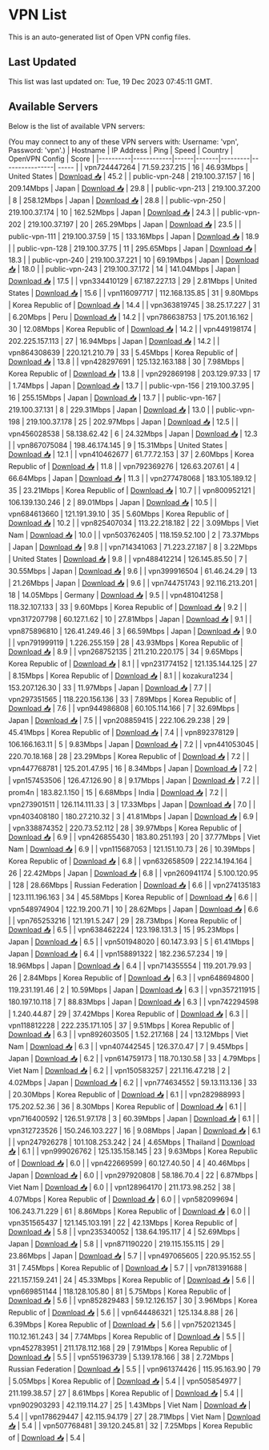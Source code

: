 # VPN List

This is an auto-generated list of Open VPN config files.

## Last Updated

This list was last updated on: Tue, 19 Dec 2023 07:45:11 GMT.

## Available Servers

Below is the list of available VPN servers:

(You may connect to any of these VPN servers with: Username: 'vpn', Password: 'vpn'.)
| Hostname | IP Address | Ping | Speed | Country | OpenVPN Config | Score |
|----------|------------|------|-------|---------|----------------| ----- |
| vpn724447264 | 71.59.237.215 | 16 | 46.93Mbps | United States | [Download 📥](./configs/server_0_US.ovpn) | 45.2 |
| public-vpn-248 | 219.100.37.157 | 16 | 209.14Mbps | Japan | [Download 📥](./configs/server_1_JP.ovpn) | 29.8 |
| public-vpn-213 | 219.100.37.200 | 8 | 258.12Mbps | Japan | [Download 📥](./configs/server_2_JP.ovpn) | 28.8 |
| public-vpn-250 | 219.100.37.174 | 10 | 162.52Mbps | Japan | [Download 📥](./configs/server_3_JP.ovpn) | 24.3 |
| public-vpn-202 | 219.100.37.197 | 20 | 265.29Mbps | Japan | [Download 📥](./configs/server_4_JP.ovpn) | 23.5 |
| public-vpn-111 | 219.100.37.59 | 15 | 133.16Mbps | Japan | [Download 📥](./configs/server_5_JP.ovpn) | 18.9 |
| public-vpn-128 | 219.100.37.75 | 11 | 295.65Mbps | Japan | [Download 📥](./configs/server_6_JP.ovpn) | 18.3 |
| public-vpn-240 | 219.100.37.221 | 10 | 69.19Mbps | Japan | [Download 📥](./configs/server_7_JP.ovpn) | 18.0 |
| public-vpn-243 | 219.100.37.172 | 14 | 141.04Mbps | Japan | [Download 📥](./configs/server_8_JP.ovpn) | 17.5 |
| vpn334410129 | 67.187.227.13 | 29 | 2.81Mbps | United States | [Download 📥](./configs/server_9_US.ovpn) | 15.6 |
| vpn116097717 | 112.168.135.85 | 31 | 9.80Mbps | Korea Republic of | [Download 📥](./configs/server_10_KR.ovpn) | 14.4 |
| vpn363819745 | 38.25.17.227 | 31 | 6.20Mbps | Peru | [Download 📥](./configs/server_11_PE.ovpn) | 14.2 |
| vpn786638753 | 175.201.16.162 | 30 | 12.08Mbps | Korea Republic of | [Download 📥](./configs/server_12_KR.ovpn) | 14.2 |
| vpn449198174 | 202.225.157.113 | 27 | 16.94Mbps | Japan | [Download 📥](./configs/server_13_JP.ovpn) | 14.2 |
| vpn864308639 | 220.121.210.79 | 33 | 5.45Mbps | Korea Republic of | [Download 📥](./configs/server_14_KR.ovpn) | 13.8 |
| vpn428297691 | 125.132.163.188 | 30 | 7.98Mbps | Korea Republic of | [Download 📥](./configs/server_15_KR.ovpn) | 13.8 |
| vpn292869198 | 203.129.97.33 | 17 | 1.74Mbps | Japan | [Download 📥](./configs/server_16_JP.ovpn) | 13.7 |
| public-vpn-156 | 219.100.37.95 | 16 | 255.15Mbps | Japan | [Download 📥](./configs/server_17_JP.ovpn) | 13.7 |
| public-vpn-167 | 219.100.37.131 | 8 | 229.31Mbps | Japan | [Download 📥](./configs/server_18_JP.ovpn) | 13.0 |
| public-vpn-198 | 219.100.37.178 | 25 | 202.97Mbps | Japan | [Download 📥](./configs/server_19_JP.ovpn) | 12.5 |
| vpn456028538 | 58.138.62.42 | 6 | 24.32Mbps | Japan | [Download 📥](./configs/server_20_JP.ovpn) | 12.3 |
| vpn867075084 | 198.46.174.145 | 9 | 15.31Mbps | United States | [Download 📥](./configs/server_21_US.ovpn) | 12.1 |
| vpn410462677 | 61.77.72.153 | 37 | 2.60Mbps | Korea Republic of | [Download 📥](./configs/server_22_KR.ovpn) | 11.8 |
| vpn792369276 | 126.63.207.61 | 4 | 66.64Mbps | Japan | [Download 📥](./configs/server_23_JP.ovpn) | 11.3 |
| vpn277478068 | 183.105.189.12 | 35 | 23.21Mbps | Korea Republic of | [Download 📥](./configs/server_24_KR.ovpn) | 10.7 |
| vpn800952121 | 106.139.130.246 | 2 | 89.01Mbps | Japan | [Download 📥](./configs/server_25_JP.ovpn) | 10.5 |
| vpn684613660 | 121.191.39.10 | 35 | 5.60Mbps | Korea Republic of | [Download 📥](./configs/server_26_KR.ovpn) | 10.2 |
| vpn825407034 | 113.22.218.182 | 22 | 3.09Mbps | Viet Nam | [Download 📥](./configs/server_27_VN.ovpn) | 10.0 |
| vpn503762405 | 118.159.52.100 | 2 | 73.37Mbps | Japan | [Download 📥](./configs/server_28_JP.ovpn) | 9.8 |
| vpn714341063 | 71.223.27.187 | 8 | 3.22Mbps | United States | [Download 📥](./configs/server_29_US.ovpn) | 9.8 |
| vpn488412214 | 126.145.85.50 | 7 | 30.55Mbps | Japan | [Download 📥](./configs/server_30_JP.ovpn) | 9.6 |
| vpn399916504 | 61.46.24.29 | 13 | 21.26Mbps | Japan | [Download 📥](./configs/server_31_JP.ovpn) | 9.6 |
| vpn744751743 | 92.116.213.201 | 18 | 14.05Mbps | Germany | [Download 📥](./configs/server_32_DE.ovpn) | 9.5 |
| vpn481041258 | 118.32.107.133 | 33 | 9.60Mbps | Korea Republic of | [Download 📥](./configs/server_33_KR.ovpn) | 9.2 |
| vpn317207798 | 60.127.1.62 | 10 | 27.81Mbps | Japan | [Download 📥](./configs/server_34_JP.ovpn) | 9.1 |
| vpn875896810 | 126.41.249.46 | 3 | 66.59Mbps | Japan | [Download 📥](./configs/server_35_JP.ovpn) | 9.0 |
| vpn791999119 | 1.226.255.159 | 28 | 43.93Mbps | Korea Republic of | [Download 📥](./configs/server_36_KR.ovpn) | 8.9 |
| vpn268752135 | 211.210.220.175 | 34 | 9.65Mbps | Korea Republic of | [Download 📥](./configs/server_37_KR.ovpn) | 8.1 |
| vpn231774152 | 121.135.144.125 | 27 | 8.15Mbps | Korea Republic of | [Download 📥](./configs/server_38_KR.ovpn) | 8.1 |
| kozakura1234 | 153.207.126.30 | 33 | 11.97Mbps | Japan | [Download 📥](./configs/server_39_JP.ovpn) | 7.7 |
| vpn297351565 | 118.220.156.136 | 33 | 7.89Mbps | Korea Republic of | [Download 📥](./configs/server_40_KR.ovpn) | 7.6 |
| vpn944986808 | 60.105.114.166 | 7 | 32.69Mbps | Japan | [Download 📥](./configs/server_41_JP.ovpn) | 7.5 |
| vpn208859415 | 222.106.29.238 | 29 | 45.41Mbps | Korea Republic of | [Download 📥](./configs/server_42_KR.ovpn) | 7.4 |
| vpn892378129 | 106.166.163.11 | 5 | 9.83Mbps | Japan | [Download 📥](./configs/server_43_JP.ovpn) | 7.2 |
| vpn441053045 | 220.70.18.168 | 28 | 23.29Mbps | Korea Republic of | [Download 📥](./configs/server_44_KR.ovpn) | 7.2 |
| vpn447768781 | 125.201.47.95 | 16 | 8.34Mbps | Japan | [Download 📥](./configs/server_45_JP.ovpn) | 7.2 |
| vpn157453506 | 126.47.126.90 | 8 | 9.17Mbps | Japan | [Download 📥](./configs/server_46_JP.ovpn) | 7.2 |
| prom4n | 183.82.1.150 | 15 | 6.68Mbps | India | [Download 📥](./configs/server_47_IN.ovpn) | 7.2 |
| vpn273901511 | 126.114.111.33 | 3 | 17.33Mbps | Japan | [Download 📥](./configs/server_48_JP.ovpn) | 7.0 |
| vpn403408180 | 180.27.210.32 | 3 | 41.81Mbps | Japan | [Download 📥](./configs/server_49_JP.ovpn) | 6.9 |
| vpn338874352 | 220.73.52.112 | 28 | 39.97Mbps | Korea Republic of | [Download 📥](./configs/server_50_KR.ovpn) | 6.9 |
| vpn426855430 | 183.80.251.193 | 20 | 37.77Mbps | Viet Nam | [Download 📥](./configs/server_51_VN.ovpn) | 6.9 |
| vpn115687053 | 121.151.10.73 | 26 | 10.39Mbps | Korea Republic of | [Download 📥](./configs/server_52_KR.ovpn) | 6.8 |
| vpn632658509 | 222.14.194.164 | 26 | 22.42Mbps | Japan | [Download 📥](./configs/server_53_JP.ovpn) | 6.8 |
| vpn260941174 | 5.100.120.95 | 128 | 28.66Mbps | Russian Federation | [Download 📥](./configs/server_54_RU.ovpn) | 6.6 |
| vpn274135183 | 123.111.196.163 | 34 | 45.58Mbps | Korea Republic of | [Download 📥](./configs/server_55_KR.ovpn) | 6.6 |
| vpn548974904 | 122.19.200.71 | 10 | 28.62Mbps | Japan | [Download 📥](./configs/server_56_JP.ovpn) | 6.6 |
| vpn765253216 | 121.191.5.247 | 29 | 28.73Mbps | Korea Republic of | [Download 📥](./configs/server_57_KR.ovpn) | 6.5 |
| vpn638462224 | 123.198.131.3 | 15 | 95.23Mbps | Japan | [Download 📥](./configs/server_58_JP.ovpn) | 6.5 |
| vpn501948020 | 60.147.3.93 | 5 | 61.41Mbps | Japan | [Download 📥](./configs/server_59_JP.ovpn) | 6.4 |
| vpn158891322 | 182.236.57.234 | 19 | 18.96Mbps | Japan | [Download 📥](./configs/server_60_JP.ovpn) | 6.4 |
| vpn714355554 | 119.201.79.93 | 26 | 2.84Mbps | Korea Republic of | [Download 📥](./configs/server_61_KR.ovpn) | 6.3 |
| vpn648694800 | 119.231.191.46 | 2 | 10.59Mbps | Japan | [Download 📥](./configs/server_62_JP.ovpn) | 6.3 |
| vpn357211915 | 180.197.10.118 | 7 | 88.83Mbps | Japan | [Download 📥](./configs/server_63_JP.ovpn) | 6.3 |
| vpn742294598 | 1.240.44.87 | 29 | 37.42Mbps | Korea Republic of | [Download 📥](./configs/server_64_KR.ovpn) | 6.3 |
| vpn118812228 | 222.235.171.105 | 37 | 9.51Mbps | Korea Republic of | [Download 📥](./configs/server_65_KR.ovpn) | 6.3 |
| vpn892603505 | 1.52.217.168 | 24 | 13.12Mbps | Viet Nam | [Download 📥](./configs/server_66_VN.ovpn) | 6.3 |
| vpn407442545 | 126.37.0.47 | 7 | 9.45Mbps | Japan | [Download 📥](./configs/server_67_JP.ovpn) | 6.2 |
| vpn614759173 | 118.70.130.58 | 33 | 4.79Mbps | Viet Nam | [Download 📥](./configs/server_68_VN.ovpn) | 6.2 |
| vpn150583257 | 221.116.47.218 | 2 | 4.02Mbps | Japan | [Download 📥](./configs/server_69_JP.ovpn) | 6.2 |
| vpn774634552 | 59.13.113.136 | 33 | 20.30Mbps | Korea Republic of | [Download 📥](./configs/server_70_KR.ovpn) | 6.1 |
| vpn282988993 | 175.202.52.36 | 36 | 8.30Mbps | Korea Republic of | [Download 📥](./configs/server_71_KR.ovpn) | 6.1 |
| vpn716400592 | 126.51.97.178 | 3 | 60.39Mbps | Japan | [Download 📥](./configs/server_72_JP.ovpn) | 6.1 |
| vpn312723526 | 150.246.103.227 | 16 | 9.08Mbps | Japan | [Download 📥](./configs/server_73_JP.ovpn) | 6.1 |
| vpn247926278 | 101.108.253.242 | 24 | 4.65Mbps | Thailand | [Download 📥](./configs/server_74_TH.ovpn) | 6.1 |
| vpn999026762 | 125.135.158.145 | 23 | 9.63Mbps | Korea Republic of | [Download 📥](./configs/server_75_KR.ovpn) | 6.0 |
| vpn422669599 | 60.127.40.50 | 4 | 40.46Mbps | Japan | [Download 📥](./configs/server_76_JP.ovpn) | 6.0 |
| vpn297920808 | 58.186.70.4 | 22 | 6.87Mbps | Viet Nam | [Download 📥](./configs/server_77_VN.ovpn) | 6.0 |
| vpn128964170 | 211.173.98.252 | 38 | 4.07Mbps | Korea Republic of | [Download 📥](./configs/server_78_KR.ovpn) | 6.0 |
| vpn582099694 | 106.243.71.229 | 61 | 8.86Mbps | Korea Republic of | [Download 📥](./configs/server_79_KR.ovpn) | 6.0 |
| vpn351565437 | 121.145.103.191 | 22 | 42.13Mbps | Korea Republic of | [Download 📥](./configs/server_80_KR.ovpn) | 5.8 |
| vpn235340052 | 138.64.195.117 | 4 | 52.69Mbps | Japan | [Download 📥](./configs/server_81_JP.ovpn) | 5.8 |
| vpn871190220 | 219.115.155.115 | 29 | 23.86Mbps | Japan | [Download 📥](./configs/server_82_JP.ovpn) | 5.7 |
| vpn497065605 | 220.95.152.55 | 31 | 7.45Mbps | Korea Republic of | [Download 📥](./configs/server_83_KR.ovpn) | 5.7 |
| vpn781391688 | 221.157.159.241 | 24 | 45.33Mbps | Korea Republic of | [Download 📥](./configs/server_84_KR.ovpn) | 5.6 |
| vpn669851144 | 118.128.105.80 | 81 | 5.75Mbps | Korea Republic of | [Download 📥](./configs/server_85_KR.ovpn) | 5.6 |
| vpn852829483 | 59.12.126.157 | 30 | 3.96Mbps | Korea Republic of | [Download 📥](./configs/server_86_KR.ovpn) | 5.6 |
| vpn644486321 | 125.134.8.88 | 26 | 6.39Mbps | Korea Republic of | [Download 📥](./configs/server_87_KR.ovpn) | 5.6 |
| vpn752021345 | 110.12.161.243 | 34 | 7.74Mbps | Korea Republic of | [Download 📥](./configs/server_88_KR.ovpn) | 5.5 |
| vpn452783951 | 211.178.112.168 | 29 | 7.91Mbps | Korea Republic of | [Download 📥](./configs/server_89_KR.ovpn) | 5.5 |
| vpn551963739 | 5.139.178.166 | 38 | 2.72Mbps | Russian Federation | [Download 📥](./configs/server_90_RU.ovpn) | 5.5 |
| vpn961374426 | 115.95.163.90 | 79 | 5.05Mbps | Korea Republic of | [Download 📥](./configs/server_91_KR.ovpn) | 5.4 |
| vpn505854977 | 211.199.38.57 | 27 | 8.61Mbps | Korea Republic of | [Download 📥](./configs/server_92_KR.ovpn) | 5.4 |
| vpn902903293 | 42.119.114.27 | 25 | 1.43Mbps | Viet Nam | [Download 📥](./configs/server_93_VN.ovpn) | 5.4 |
| vpn178629447 | 42.115.94.179 | 27 | 28.71Mbps | Viet Nam | [Download 📥](./configs/server_94_VN.ovpn) | 5.4 |
| vpn507768481 | 39.120.245.81 | 32 | 7.25Mbps | Korea Republic of | [Download 📥](./configs/server_95_KR.ovpn) | 5.4 |
